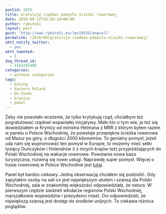 ```yaml
---
postid: 1655
title: Gratuluję rządowi pomysłu ścieżki rowerowej
date: 2010-09-12T16:26:14+00:00
author: rybinski
layout: post
guid: 'http://www.rybinski.eu/?p=1655&lang=all'
permalink: /2010/09/gratuluje-rzadowi-pomyslu-sciezki-rowerowej/
aktt_notify_twitter:
  - yes
aktt_tweeted:
  - 1
dsq_thread_id:
  - 3163281408
categories:
  - without categories
tags:
  - biking
  - Eastern Poland
  - EU-funds
  - krynica
  - panel
---
```

Żeby nie powstało wrażenie, że tylko krytykuję rząd, chciałbym też pogratulować rządowi wspaniałej inicjatywy. Mało kto o tym wie, ja też się dowiedziałem w Krynicy od ministra Hetmana z MRR z którym byłem razem w panelu o Polsce Wschodniej, że powstaje przepiękna ścieżka rowerowa od Mazur po góry, o długości 2000 kilometrów. To genialny pomysł, jeżeli uda nam się wypromować ten pomysł w Europie, to możemy mieć setki tysięcy Duńczyków i Holendrów (i z innych krajów też) przyjeżdżających do Polski Wschodniej na wakacje rowerowe. Powstanie nowa baza turystyczna, rozwiną się nowe usługi. Naprawdę super pomysł. Więcej o trasie rowerowej w Polsce Wschodnie jest [tutaj](http://www.parp.gov.pl/index/more/10520).

Panel był bardzo ciekawy. Jedną obserwacją chciałem się podzielić. Gdy zapytałem osoby na sali co jest największym atutem i szansą dla Polski Wschodniej, sala w znakomitej większości odpowiedziała, że natura. W pierwszym rzędzie siedzieli włodarze regionów Polski Wschodniej, marszałkowie województw i prezydenci miast. Oni odpowiedzieli, że największą szansą jest dostęp do środków unijnych. To ciekawa różnica poglądów.
